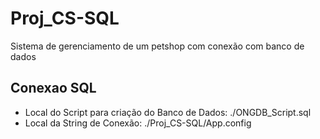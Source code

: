 # Proj_CS-SQL
Sistema de gerenciamento de um petshop com conexão com banco de dados

## Conexao SQL
- Local do Script para criação do Banco de Dados: ./ONGDB_Script.sql
- Local da String de Conexão: ./Proj_CS-SQL/App.config
